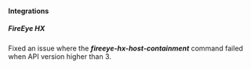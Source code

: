 #### Integrations
##### FireEye HX
Fixed an issue where the ***fireeye-hx-host-containment*** command failed when API version higher than 3. 